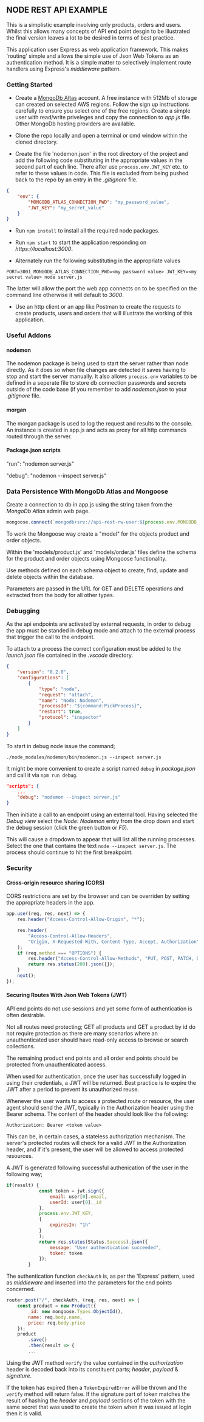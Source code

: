 ## NODE REST API EXAMPLE

This is a simplistic example involving only products, orders and users. Whilst this allows many concepts of API end point desgin to be illustrated the final version leaves a lot to be desired in terms of best practice.

This application user Express as web application framework. This makes 'routing' simple and allows the simple use of Json Web Tokens as an authentication method. It is a simple matter to selectively implement route handlers using Express's _middleware_ pattern.

### Getting Started

* Create a [MongoDb Altas](https://www.mongodb.com/cloud/atlas) account. A free instance with 512Mb of storage can created on selected AWS regions. Follow the sign up instructions carefully to ensure you select one of the free regions. Create a simple user with read/write priveleges and copy the connection to _app.js_ file. Other MongoDb hosting providers are available.

* Clone the repo locally and open a terminal or cmd window within the cloned directory.

* Create the file 'nodemon.json' in the root directory of the project and add the following code substituting in the appropriate values in the second part of each line. There after use ```process.env.JWT_KEY``` etc. to refer to these values in code. This file is excluded from being pushed back to the repo by an entry in the _.gitignore_ file.

```json
{
    "env": {
        "MONGODB_ATLAS_CONNECTION_PWD": "my_password_value",
        "JWT_KEY": "my_secret_value"
    }
}
```
* Run `npm install` to install all the required node packages.

* Run `npm start` to start the application responding on _https://localhost:3000_.

* Alternately run the following substituting in the appropriate values

`PORT=3001 MONGODB_ATLAS_CONNECTION_PWD=<my password value> JWT_KEY=<my secret value> node server.js`

The latter will allow the port the web app connects on to be specified on the command line otherwise it will default to _3000_.

* Use an http client or an app like Postman to create the requests to create products, users and orders that will illustrate the working of this application.

### Useful Addons

#### nodemon

The nodemon package is being used to start the server rather than node directly. As it does so when file changes are detected it saves having to stop and start the server manually. It also allows `process.env` variables to be defined in a seperate file to store db connection passwords and secrets outside of the code base (if you remember to add _nodemon.json_ to your _.gitignore_ file.

#### morgan

The morgan package is used to log the request and results to the console. An instance is created in app.js and acts as proxy for all http commands routed through the server.

#### Package.json scripts

"run": "nodemon server.js"

"debug": "nodemon --inspect server.js"

### Data Persistence With MongoDb Atlas and Mongoose

Create a connection to db in app.js using the string taken from the _MongoDb Atlas_ admin web page.
```javascript
mongoose.connect(`mongodb+srv://api-rest-rw-user:${process.env.MONGODB_ATLAS_CONNECTION_PWD}@cluster0-nebbb.mongodb.net/test?retryWrites=true`, { useNewUrlParser: true });
```
To work the Mongoose way create a "model" for the objects product and order objects.

Within the 'models/product.js' and 'models/order.js' files define the schema for the product and order objects using Mongoose functionality.

Use methods defined on each schema object to create, find, update and delete objects within the database.

Parameters are passed in the URL for GET and DELETE operations and extracted from the body for all other types.

### Debugging

As the api endpoints are activated by external requests, in order to debug the app must be standed in debug mode and attach to the external process that trigger the call to the endpoint.

To attach to a process the correct configuration must be added to the _launch.json_ file contained in the _.vscode_ directory.

```json
{
    "version": "0.2.0",
    "configurations": [
        {
            "type": "node",
            "request": "attach",
            "name": "Node: Nodemon",
            "processId": "${command:PickProcess}",
            "restart": true,
            "protocol": "inspector"
        }
    ]
}
```

To start in debug node issue the command;

`./node_modules/nodemon/bin/nodemon.js --inspect server.js`

It might be more convenient to create a script named `debug` in _package.json_ and call it via `npm run debug`.
```json
"scripts": {
    ...
    "debug": "nodemon --inspect server.js"
}
```
Then initiate a call to an endpoint using an external tool. Having selected the _Debug view_ select the _Node: Nodemon_ entry from the drop down and start the debug session (click the green button or _F5_).

This will cause a dropdown to appear that will list all the running processes. Select the one that contains the text `node --inspect server.js`. The process should continue to hit the first breakpoint.

### Security

#### Cross-origin resource sharing (CORS)

CORS restrictions are set by the browser and can be overriden by setting the appropriate headers in the app.

```javascript
app.use((req, res, next) => {
    res.header("Access-Control-Allow-Origin", "*");

    res.header(
        "Access-Control-Allow-Headers",
        "Origin, X-Requested-With, Content-Type, Accept, Authorization"
    );
    if (req.method === "OPTIONS") {
        res.header("Access-Control-Allow-Methods", "PUT, POST, PATCH, DELETE, GET");
        return res.status(200).json({});
    }
    next();
});
```

#### Securing Routes With Json Web Tokens (JWT)

API end points do not use sessions and yet some form of authentication is often desirable.

Not all routes need protecting; GET all products and GET a product by id do not require protection as there are many scenarios where an unauthenticated user should have read-only access to browse or search collections.

The remaining product end points and all order end points should be protected from unauthenticated access.

When used for authentication, once the user has successfully logged in using their credentials, a JWT will be returned. Best practice is to expire the JWT after a period to prevent its unauthorized reuse.

Whenever the user wants to access a protected route or resource, the user agent should send the JWT, typically in the Authorization header using the Bearer schema. The content of the header should look like the following:

`Authorization: Bearer <token value>`

This can be, in certain cases, a stateless authorization mechanism. The server's protected routes will check for a valid JWT in the Authorization header, and if it's present, the user will be allowed to access protected resources.

A JWT is generated following successful authenication of the user in the following way;

```javascript
if(result) {
            const token = jwt.sign({
                email: user[0].email,
                userId: user[0]._id
            },
            process.env.JWT_KEY,
            {
                expiresIn: "1h"
            }
            );
            return res.status(Status.Success).json({
                message: "User authentication succeeded",
                token: token
            });
        }
```

The authentication function `checkAuth` is, as per the 'Express' pattern, used as _middleware_ and inserted into the parameters for the end points concerned.

```javascript
router.post("/", checkAuth, (req, res, next) => {
    const product = new Product({
        _id: new mongoose.Types.ObjectId(),
        name: req.body.name,
        price: req.body.price
    });
    product
        .save()
        .then(result => {
        ...
```
Using the JWT method `verify` the value contained in the _authorization_ header is decoded back into its constituent parts; _header_, _payload_ & _signature_.

If the token has expired then a `TokenExpiredError` will be thrown and the `verify` method will return false. If the signature part of token matches the result of hashing the _header_ and _payload_ sections of the token with the same secret that was used to create the token when it was issued at login then it is valid.
